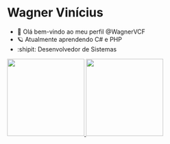    <h1>Wagner Vinícius</h1>

- 👋 Olá bem-vindo ao meu perfil @WagnerVCF
- :ringed_planet: Atualmente aprendendo C# e PHP
- :shipit: Desenvolvedor de Sistemas
<div>
  <a href="https://github.com/WagnerVCF">
  <img height="180em" src="https://github-readme-stats.vercel.app/api?username=WagnerVCF&show_icons=true&theme=dark&include_all_commits=true&count_private=true"/>
  <img height="180em" src="https://github-readme-stats.vercel.app/api/top-langs/?username=WagnerVCF&layout=compact&langs_count=7&theme=dark"/>
</div>
<!---
WagnerVCF/WagnerVCF is a ✨ special ✨ repository because its `README.md` (this file) appears on your GitHub profile.
You can click the Preview link to take a look at your changes.
--->
